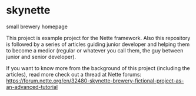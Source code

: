 # skynette
small brewery homepage

This project is example project for the Nette framework. 
Also this repository is followed by a series of articles guiding junior developer and helping them
to become a medior (regular or whatever you call them, the guy between junior and senior developer).

If you want to know more from the background of this project (including the articles), 
read more check out a thread at Nette forums: https://forum.nette.org/en/32480-skynette-brewery-fictional-project-as-an-advanced-tutorial


